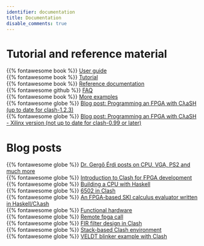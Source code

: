 ```yaml
---
identifier: documentation
title: Documentation
disable_comments: true
---
```


# Tutorial and reference material

{{% fontawesome book %}} [User guide](https://clash-lang.readthedocs.io/en/latest/index.html)</br>
{{% fontawesome book %}} [Tutorial](http://hackage.haskell.org/package/clash-prelude/docs/Clash-Tutorial.html)</br>
{{% fontawesome book %}} [Reference documentation](http://hackage.haskell.org/package/clash-prelude/docs/Clash-Prelude.html)</br>
{{% fontawesome github %}} [FAQ](https://github.com/clash-lang/clash-compiler/wiki/FAQ)</br>
{{% fontawesome book %}} [More examples](http://hackage.haskell.org/package/clash-prelude/docs/Clash-Examples.html)</br>
{{% fontawesome globe %}} [Blog post: Programming an FPGA with CλaSH (up to date for clash-1.2.3)](https://qbaylogic.com/blog/2020/07/09/new-clash-fpga-starter.html)</br>
{{% fontawesome globe %}} [Blog post: Programming an FPGA with CλaSH - Xilinx version (not up to date for clash-0.99 or later)](http://catherineh.github.io/programming/2016/12/26/haskell-on-a-xilinx-fpga)



# Blog posts
{{% fontawesome globe %}} [Dr. Gergő Érdi posts on CPU, VGA, PS2 and much more](https://gergo.erdi.hu/blog/tags/clash/)</br>
{{% fontawesome globe %}} [Introduction to Clash for FPGA development](https://bitlog.it/hardware/introduction-to-clash-for-fpga-development-index/)</br>
{{% fontawesome globe %}} [Building a CPU with Haskell](http://yager.io/CPU/CPU1.html)</br>
{{% fontawesome globe %}} [6502 in Clash](http://polygonalhell.blogspot.com/2015/09/haskell-and-hardware.html)</br>
{{% fontawesome globe %}} [An FPGA-based SKI calculus evaluator written in Haskell/Cλash](http://yager.io/HaSKI/HaSKI.html)</br>
{{% fontawesome globe %}} [Functional hardware](http://rahne.si/programming/2016/02/28/funcional-hadware.html)</br>
{{% fontawesome globe %}} [Remote fpga call](http://rahne.si/programming/clash/fpga/2016/02/28/remote-core-call.html)</br>
{{% fontawesome globe %}} [FIR filter design in Clash](http://adamwalker.github.io/Filter-Design-in-Clash/)</br>
{{% fontawesome globe %}} [Stack-based Clash environment](https://dram.cf/p/clash-with-stack/)</br>
{{% fontawesome globe %}} [VELDT blinker example with Clash](https://github.com/standardsemiconductor/VELDT-blinker-clash)

<style>
.post__title{ display:none; }
</style>
